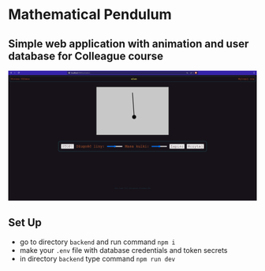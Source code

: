 # Mathematical Pendulum
## Simple web application with animation and user database for Colleague course

![website screen shot](./docs/animation_screenshot.png)

## Set Up
* go to directory `backend` and run command `npm i`
* make your `.env` file with database credentials and token secrets
* in directory `backend` type command `npm run dev`